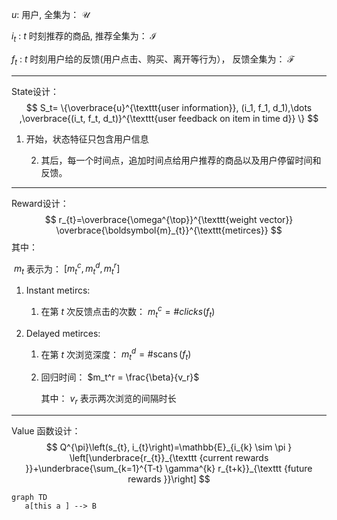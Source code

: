 $u$: 用户, 全集为： $\mathcal{U}$

$i_t$ :  $t$ 时刻推荐的商品,  推荐全集为： $\mathcal{I}$

$f_t$ :  $t$ 时刻用户给的反馈(用户点击、购买、离开等行为）， 反馈全集为： $\mathcal{F}$

---

State设计：
$$
S_t= \{\overbrace{u}^{\texttt{user information}}, (i_1, f_1, d_1),\dots ,\overbrace{(i_t, f_t, d_t)}^{\texttt{user feedback on item in time d}} \}
$$

1. 开始，状态特征只包含用户信息

 	2. 其后，每一个时间点，追加时间点给用户推荐的商品以及用户停留时间和反馈。

---

Reward设计：
$$
r_{t}=\overbrace{\omega^{\top}}^{\texttt{weight vector}} \overbrace{\boldsymbol{m}_{t}}^{\texttt{metirces}}
$$
其中：

​	$m_t$ 表示为：  $[m_t^c, m_t^d , m_t^r]$

1. Instant metircs: 

   1. 在第 $t$ 次反馈点击的次数： $m_t^{c} =  \#clicks(f_t)$

2. Delayed metirces:

   1. 在第 $t$ 次浏览深度： $m_{t}^{d}=\# \operatorname{scans}\left(f_{t}\right)$

   2. 回归时间： $m_t^r = \frac{\beta}{v_r}$

      其中： $v_r$ 表示两次浏览的间隔时长

---

Value 函数设计：
$$
Q^{\pi}\left(s_{t}, i_{t}\right)=\mathbb{E}_{i_{k} \sim \pi }  \left[\underbrace{r_{t}}_{\texttt {current rewards }}+\underbrace{\sum_{k=1}^{T-t} \gamma^{k} r_{t+k}}_{\texttt {future rewards }}\right]
$$



```mermaid
graph TD
   a[this a ] --> B
```

​			

